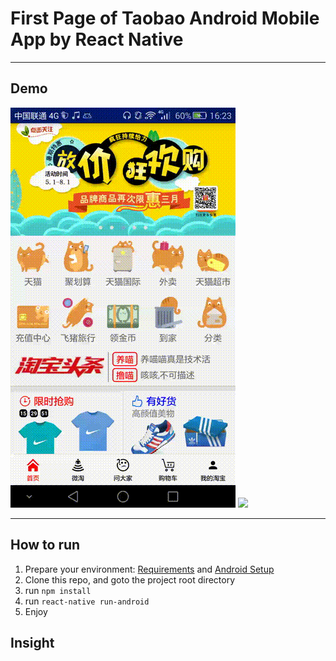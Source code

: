 # First Page of Taobao Android Mobile App by React Native

***

## Demo
![](./demo/demo1.gif) ![](./demo/demo2.gif)

***

## How to run
1. Prepare your environment: [Requirements](http://facebook.github.io/react-native/docs/getting-started.html#requirements) and [Android Setup](http://facebook.github.io/react-native/docs/android-setup.html)
2. Clone this repo, and goto the project root directory
3. run `npm install`
4. run `react-native run-android`
5. Enjoy

## Insight

